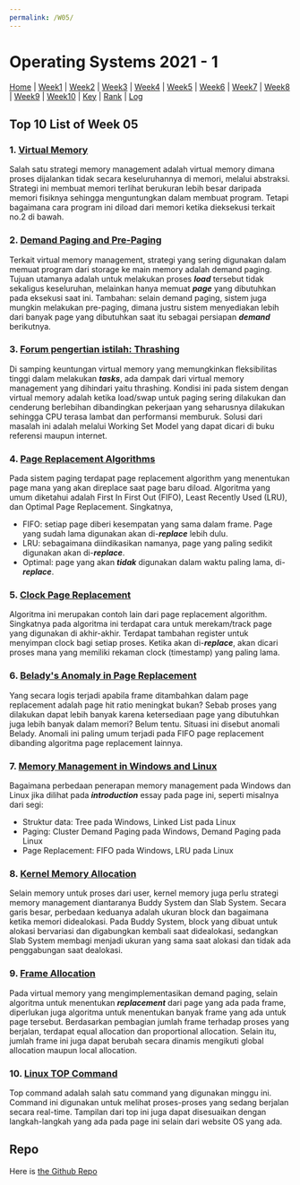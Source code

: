 ```yaml
---
permalink: /W05/
---
```

# Operating Systems 2021 - 1

[Home](../) | 
[Week1](../W01/) | 
[Week2](../W02/) | 
[Week3](../W03/) | 
[Week4](../W04/) | 
[Week5](../W05/) | 
[Week6](../W06/) | 
[Week7](../W07/) | 
[Week8](../W08/) | 
[Week9](../W09/) | 
[Week10](../W10/) | 
[Key](../TXT/mypubkey.txt) | 
[Rank](../TXT/myrank.txt) | 
[Log](../TXT/mylog.txt)

## Top 10 List of Week 05

### 1. [Virtual Memory](https://searchstorage.techtarget.com/definition/virtual-memory)  
Salah satu strategi memory management adalah virtual memory dimana proses dijalankan tidak secara keseluruhannya di memori, melalui abstraksi. Strategi ini membuat memori terlihat berukuran lebih besar daripada memori fisiknya sehingga menguntungkan dalam membuat program. Tetapi bagaimana cara program ini diload dari memori ketika dieksekusi terkait no.2 di bawah.

### 2. [Demand Paging and Pre-Paging](https://afteracademy.com/blog/what-are-demand-paging-and-pre-paging)  
Terkait virtual memory management, strategi yang sering digunakan dalam memuat program dari storage ke main memory adalah demand paging. Tujuan utamanya adalah untuk melakukan proses ***load*** tersebut tidak sekaligus keseluruhan, melainkan hanya memuat ***page*** yang dibutuhkan pada eksekusi saat ini. Tambahan: selain demand paging, sistem juga mungkin melakukan pre-paging, dimana justru sistem menyediakan lebih dari banyak page yang dibutuhkan saat itu sebagai persiapan ***demand*** berikutnya.

### 3. [Forum pengertian istilah: Thrashing](https://practice.geeksforgeeks.org/problems/thrashing-in-os)  
Di samping keuntungan virtual memory yang memungkinkan fleksibilitas tinggi dalam melakukan ***tasks***, ada dampak dari virtual memory management yang dihindari yaitu thrashing. Kondisi ini pada sistem dengan virtual memory adalah ketika load/swap untuk paging sering dilakukan dan cenderung berlebihan dibandingkan pekerjaan yang seharusnya dilakukan sehingga CPU terasa lambat dan performansi memburuk. Solusi dari masalah ini adalah melalui Working Set Model yang dapat dicari di buku referensi maupun internet.

### 4. [Page Replacement Algorithms](https://afteracademy.com/blog/what-are-the-page-replacement-algorithms)  
Pada sistem paging terdapat page replacement algorithm yang menentukan page mana yang akan direplace saat page baru diload. Algoritma yang umum diketahui adalah First In First Out (FIFO), Least Recently Used (LRU), dan Optimal Page Replacement. Singkatnya,  
- FIFO: setiap page diberi kesempatan yang sama dalam frame. Page yang sudah lama digunakan akan di-***replace*** lebih dulu.
- LRU: sebagaimana diindikasikan namanya, page yang paling sedikit digunakan akan di-***replace***.
- Optimal: page yang akan ***tidak*** digunakan dalam waktu paling lama, di-***replace***.

### 5. [Clock Page Replacement](https://www.geeksforgeeks.org/second-chance-or-clock-page-replacement-policy/)  
Algoritma ini merupakan contoh lain dari page replacement algorithm. Singkatnya pada algoritma ini terdapat cara untuk merekam/track page yang digunakan di akhir-akhir. Terdapat tambahan register untuk menyimpan clock bagi setiap proses. Ketika akan di-***replace***, akan dicari proses mana yang memiliki rekaman clock (timestamp) yang paling lama.

### 6. [Belady's Anomaly in Page Replacement](https://prepinsta.com/operating-systems/beladys-anomaly/)  
Yang secara logis terjadi apabila frame ditambahkan dalam page replacement adalah page hit ratio meningkat bukan? Sebab proses yang dilakukan dapat lebih banyak karena ketersediaan page yang dibutuhkan juga lebih banyak dalam memori? Belum tentu. Situasi ini disebut anomali Belady. Anomali ini paling umum terjadi pada FIFO page replacement dibanding algoritma page replacement lainnya. 

### 7. [Memory Management in Windows and Linux](https://www.ukessays.com/essays/engineering/compare-the-memory-management.php)  
Bagaimana perbedaan penerapan memory management pada Windows dan Linux jika dilihat pada ***introduction*** essay pada page ini, seperti misalnya dari segi:  
- Struktur data: Tree pada Windows, Linked List pada Linux
- Paging: Cluster Demand Paging pada Windows, Demand Paging pada Linux
- Page Replacement: FIFO pada Windows, LRU pada Linux

### 8. [Kernel Memory Allocation](https://www.geeksforgeeks.org/operating-system-allocating-kernel-memory-buddy-system-slab-system/)  
Selain memory untuk proses dari user, kernel memory juga perlu strategi memory management diantaranya Buddy System dan Slab System. Secara garis besar, perbedaan keduanya adalah ukuran block dan bagaimana ketika memori didealokasi. Pada Buddy System, block yang dibuat untuk alokasi bervariasi dan digabungkan kembali saat didealokasi, sedangkan Slab System membagi menjadi ukuran yang sama saat alokasi dan tidak ada penggabungan saat dealokasi.

### 9. [Frame Allocation](https://www.geeksforgeeks.org/operating-system-allocation-frames/)  
Pada virtual memory yang mengimplementasikan demand paging, selain algoritma untuk menentukan ***replacement*** dari page yang ada pada frame, diperlukan juga algoritma untuk menentukan banyak frame yang ada untuk page tersebut. Berdasarkan pembagian jumlah frame terhadap proses yang berjalan, terdapat equal allocation dan proportional allocation. Selain itu, jumlah frame ini juga dapat berubah secara dinamis mengikuti global allocation maupun local allocation.

### 10. [Linux TOP Command](https://www.howtogeek.com/668986/how-to-use-the-linux-top-command-and-understand-its-output/)  
Top command adalah salah satu command yang digunakan minggu ini. Command ini digunakan untuk melihat proses-proses yang sedang berjalan secara real-time. Tampilan dari top ini juga dapat disesuaikan dengan langkah-langkah yang ada pada page ini selain dari website OS yang ada.

## Repo
Here is [the Github Repo](https://github.com/ni-tami/os211)
